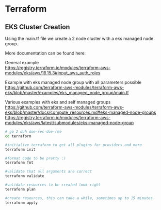 # Terraform 

## EKS Cluster Creation

Using the main.tf file we create a 2 node cluster with a eks managed node group.

More documentation can be found here:

General example \
https://registry.terraform.io/modules/terraform-aws-modules/eks/aws/19.15.3#input_aws_auth_roles

Example with eks managed node group with all parameters possible\
https://github.com/terraform-aws-modules/terraform-aws-eks/blob/master/examples/eks_managed_node_group/main.tf

Various examples with eks and self managed groups \
https://github.com/terraform-aws-modules/terraform-aws-eks/blob/master/docs/compute_resources.md#eks-managed-node-groups
https://registry.terraform.io/modules/terraform-aws-modules/eks/aws/latest/submodules/eks-managed-node-group

```bash
# go 2 duh doe-rec-doe-ree
cd terraform

#initialize terraform to get all plugins for providers and more
terraform init

#format code to be pretty :)
terraform fmt

#validate that all arguments are correct
terraform validate

#validate resources to be created look right
terraform plan

#create resources, this can take a while, sometimes up to 15 minutes
terraform apply
```